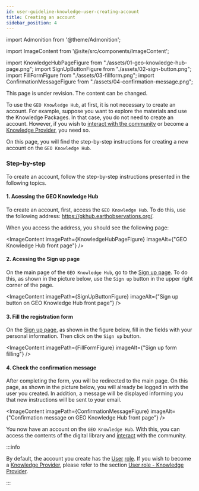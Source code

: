 ```yaml
---
id: user-guideline-knowledge-user-creating-account
title: Creating an account
sidebar_position: 4
---
```


import Admonition from '@theme/Admonition';

import ImageContent from '@site/src/components/ImageContent';

import KnowledgeHubPageFigure from "./assets/01-geo-knowledge-hub-page.png";
import SignUpButtonFigure from "./assets/02-sign-button.png";
import FillFormFigure from "./assets/03-fillform.png";
import ConfirmationMessageFigure from "./assets/04-confirmation-message.png";

<Admonition type="caution" icon="🚧" title="Page under revision">
    <p>This page is under revision. The content can be changed.</p>
</Admonition>

To use the `GEO Knowledge Hub`, at first, it is not necessary to create an account. For example, suppose you want to explore the materials and use the Knowledge Packages. In that case, you do not need to create an account. However, if you wish to [interact with the community](../interacting/interacting.md) or become a [Knowledge Provider](../../../concepts/user-roles.md#knowledge-provider), you need so.

On this page, you will find the step-by-step instructions for creating a new account on the `GEO Knowledge Hub`.

### Step-by-step

To create an account, follow the step-by-step instructions presented in the following topics.

#### 1. Acessing the GEO Knowledge Hub

To create an account, first, access the `GEO Knowledge Hub`. To do this, use the following address: https://gkhub.earthobservations.org/. 

When you access the address, you should see the following page:

<ImageContent
    imagePath={KnowledgeHubPageFigure}
    imageAlt={"GEO Knowledge Hub front page"}
/>

#### 2. Acessing the Sign up page

On the main page of the `GEO Knowledge Hub`, go to the [Sign up page](https://gkhub.earthobservations.org/signup/). To do this, as shown in the picture below, use the `Sign up` button in the upper right corner of the page.

<ImageContent
    imagePath={SignUpButtonFigure}
    imageAlt={"Sign up button on GEO Knowledge Hub front page"}
/>

#### 3. Fill the registration form

On the [Sign up page](https://gkhub.earthobservations.org/signup/), as shown in the figure below, fill in the fields with your personal information. Then click on the `Sign up` button.

<ImageContent
    imagePath={FillFormFigure}
    imageAlt={"Sign up form filling"}
/>

#### 4. Check the confirmation message

After completing the form, you will be redirected to the main page. On this page, as shown in the picture below, you will already be logged in with the user you created. In addition, a message will be displayed informing you that new instructions will be sent to your email.

<ImageContent
    imagePath={ConfirmationMessageFigure}
    imageAlt={"Confirmation message on GEO Knowledge Hub front page"}
/>

You now have an account on the `GEO Knowledge Hub`. With this, you can access the contents of the digital library and [interact](../interacting/interacting.md) with the community.

:::info

By default, the account you create has the [User](../../../concepts/user-roles.md#knowledge-user) [role](../../../concepts/user-roles.md). If you wish to become a [Knowledge Provider](../../../concepts/user-roles.md#knowledge-provider), please refer to the section [User role - Knowledge Provider](../../../concepts/user-roles.md#knowledge-provider).

:::
